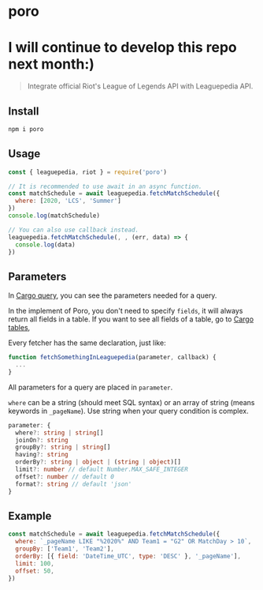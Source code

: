 # poro

# **I will continue to develop this repo next month:)**
> Integrate official Riot's League of Legends API with Leaguepedia API.

## Install

```sh
npm i poro
```

## Usage

```javascript
const { leaguepedia, riot } = require('poro')

// It is recommended to use await in an async function.
const matchSchedule = await leaguepedia.fetchMatchSchedule({
  where: [2020, 'LCS', 'Summer']
})
console.log(matchSchedule)

// You can also use callback instead.
leaguepedia.fetchMatchSchedule(, , (err, data) => {
  console.log(data)
})
```

## Parameters

In [Cargo query](https://lol.gamepedia.com/Special:CargoQuery),
you can see the parameters needed for a query.

In the implement of Poro, you don't need to specify `fields`,
it will always return all fields in a table.
If you want to see all fields of a table, go to
[Cargo tables](https://lol.gamepedia.com/Special:CargoTables),

Every fetcher has the same declaration, just like:

```javascript
function fetchSomethingInLeaguepedia(parameter, callback) {
  ...
}
```

All parameters for a query are placed in `parameter`.

`where` can be a string (should meet SQL syntax)
or an array of string (means keywords in `_pageName`). Use string when your
query condition is complex.

```typescript
parameter: {
  where?: string | string[]
  joinOn?: string
  groupBy?: string | string[]
  having?: string
  orderBy?: string | object | (string | object)[]
  limit?: number // default Number.MAX_SAFE_INTEGER
  offset?: number // default 0
  format?: string // default 'json'
}
```

## Example

```javascript
const matchSchedule = await leaguepedia.fetchMatchSchedule({
  where: `_pageName LIKE "%2020%" AND Team1 = "G2" OR MatchDay > 10`,
  groupBy: ['Team1', 'Team2'],
  orderBy: [{ field: 'DateTime_UTC', type: 'DESC' }, '_pageName'],
  limit: 100,
  offset: 50,
})
```
